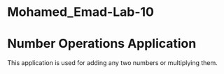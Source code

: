 # Mohamed_Emad-Lab-10
# Number Operations Application

This application is used for adding any two numbers or multiplying them.